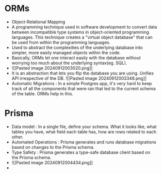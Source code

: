 # ORMs
- Object-Relational Mapping
- A programming technique used in software development to convert data between incompatible type systems in object-oriented programming languages. This technique creates a "virtual object database" that can be used from within the programming languages.
- Used to abstract the complexities of the underlying database into simpler, more easily managed objects within the code. 
- Basically, ORMs let one interact easily with the database without worrying too much about the underlying syntax(eg. SQL).
- ![[Pasted image 20240912003020.png]]
- It is an abstraction that lets you flip the database you are using. Unifies API irrespective of the DB. ![[Pasted image 20240912003348.png]] 
- Automatic Migrations : In a simple Postgres app, it's very hard to keep track of all the components that were ran that led to the current schema of the table. ORMs help in this.

# Prisma
- Data model : In a single file, define your schema. What it looks like, what tables you have, what field each table has, how are rows related to each other.
- Automated Operations : Prisma generates and runs database migrations based on changes to the Prisma schema.
- Type Safety : Prisma generates a type-safe database client based on the Prisma schema.
- ![[Pasted image 20240912004434.png]]
- 